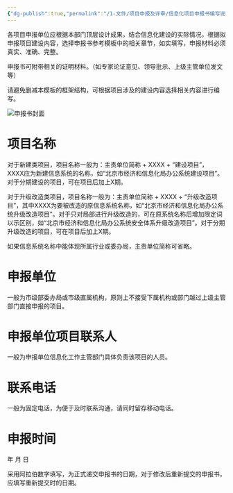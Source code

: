 ```yaml
---
{"dg-publish":true,"permalink":"/1-文件/项目申报及评审/信息化项目申报书编写说明/","tags":["项目申报及评审"]}
---
```


各项目申报单位应根据本部门顶层设计成果，结合信息化建设的实际情况，根据拟申报项目建设内容，选择申报书参考模板中的相关章节，如实填写，申报材料必须真实、准确、完整。

申报书可附带相关的证明材料。（如专家论证意见、领导批示、上级主管单位发文等）

请避免删减本模板的框架结构，可根据项目涉及的建设内容选择相关内容进行编写。

![申报书封面](http://nxl-tuchuang.oss-cn-beijing.aliyuncs.com/2023-10-15-111045.png)

# 项目名称

对于新建类项目，项目名称一般为：主责单位简称 + XXXX + “建设项目”， XXXX应为新建信息系统的名称，如“北京市经济和信息化局办公系统建设项目”。对于分期建设的项目，可在项目后加上X期。

对于升级改造类项目，项目名称一般为：主责单位简称 + XXXX + “升级改造项目”，其中XXXX为要被改造的原信息系统名称，如“北京市经济和信息化局办公系统升级改造项目”。对于只对局部进行升级改造的，可在原系统名称后增加限定词以示区别，如“北京市经济和信息化局办公系统安全体系升级改造项目”。对于分期升级改造的项目，可在项目后加上X期。

如果信息系统名称中能体现所属行业或委办局，主责单位简称可省略。

# 申报单位

一般为市级部委办局或市级直属机构，原则上不接受下属机构或部门越过上级主管部门直接申报的项目。

# 申报单位项目联系人

一般为申报单位信息化工作主管部门具体负责该项目的人员。

# 联系电话

一般为固定电话，为便于及时联系沟通，请同时留存移动电话。             

# 申报时间

  年   月   日  

采用阿拉伯数字填写，为正式递交申报书的日期，对于修改后重新提交的申报书，应填写重新提交时的日期。 